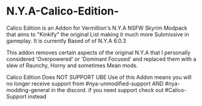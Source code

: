 # N.Y.A-Calico-Edition-
Calico Edition is an Addon for Vermillion's N.Y.A NSFW Skyrim Modpack that aims to "Kinkify" the original List making it much more Submissive in gameplay. It is currently Based of of N.Y.A 6.0.3

This addon removes certain aspects of the original N.Y.A that I personally considered 'Overpowered' or 'Dominant Focused' and replaced them with a slew of Raunchy, Horny and sometimes Mean mods. 



Calico Edition Does NOT SUPPORT UBE
Use of this Addon means you will no longer receive support from #nya-unmodified-support AND #nya-modding-general in the discord. if you need support check out #Calico-Support instead
